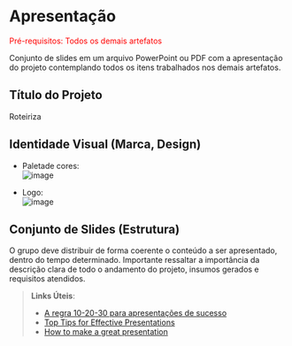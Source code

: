 # Apresentação

<span style="color:red">Pré-requisitos: Todos os demais artefatos</span>

Conjunto de slides em um arquivo PowerPoint ou PDF com a apresentação do projeto contemplando todos os itens trabalhados nos demais artefatos.

## Título do Projeto
Roteiriza

## Identidade Visual (Marca, Design)

- Paletade cores: <br>
 ![image](https://github.com/ICEI-PUC-Minas-PMV-ADS/pmv-ads-2024-1-e3-proj-mov-t7-roteiriza/assets/127251265/e4096934-106d-4ae8-9819-d751626e2ffb)

- Logo: <br>
  ![image](https://github.com/ICEI-PUC-Minas-PMV-ADS/pmv-ads-2024-1-e3-proj-mov-t7-roteiriza/assets/127251265/5aeb53b3-830b-4214-bc82-883400797bfc)



## Conjunto de Slides (Estrutura)

O grupo deve distribuir de forma coerente o conteúdo a ser apresentado, dentro do tempo determinado. Importante ressaltar a importância da descrição clara de todo o andamento do projeto, insumos gerados e requisitos atendidos.
 
> **Links Úteis**:
> - [A regra 10-20-30 para apresentações de sucesso](https://revistapegn.globo.com/Noticias/noticia/2014/07/regra-10-20-30-para-apresentacoes-de-sucesso.html)
> - [Top Tips for Effective Presentations](https://www.skillsyouneed.com/present/presentation-tips.html)
> - [How to make a great presentation](https://www.ted.com/playlists/574/how_to_make_a_great_presentation)
